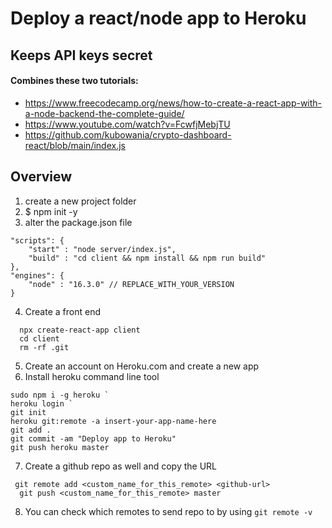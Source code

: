 # Deploy a react/node app to Heroku
## Keeps API keys secret

#### Combines these two tutorials:
* https://www.freecodecamp.org/news/how-to-create-a-react-app-with-a-node-backend-the-complete-guide/
* https://www.youtube.com/watch?v=FcwfjMebjTU
* https://github.com/kubowania/crypto-dashboard-react/blob/main/index.js


## Overview

1. create a new project folder
2. $ npm init -y
3. alter the package.json file
```
"scripts": {
	"start" : "node server/index.js",
	"build" : "cd client && npm install && npm run build"
},
"engines": {
	"node" : "16.3.0" // REPLACE_WITH_YOUR_VERSION
}
```
4. Create a front end
```
  npx create-react-app client
  cd client
  rm -rf .git
```
5. Create an account on Heroku.com and create a new app
6. Install heroku command line tool
```
sudo npm i -g heroku `
heroku login `
git init
heroku git:remote -a insert-your-app-name-here
git add .
git commit -am "Deploy app to Heroku"
git push heroku master
```
7. Create a github repo as well and copy the URL
```
 git remote add <custom_name_for_this_remote> <github-url>
  git push <custom_name_for_this_remote> master 
```
8. You can check which remotes to send repo to by using `git remote -v `

